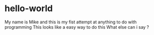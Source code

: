 # hello-world
My name is Mike and this is my fist attempt at anything to do with programming
This looks like a easy way to do this
What else can i say ?
